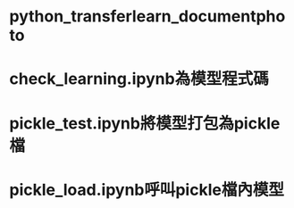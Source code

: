 # python_transferlearn_documentphoto
# check_learning.ipynb為模型程式碼
# pickle_test.ipynb將模型打包為pickle檔
# pickle_load.ipynb呼叫pickle檔內模型
